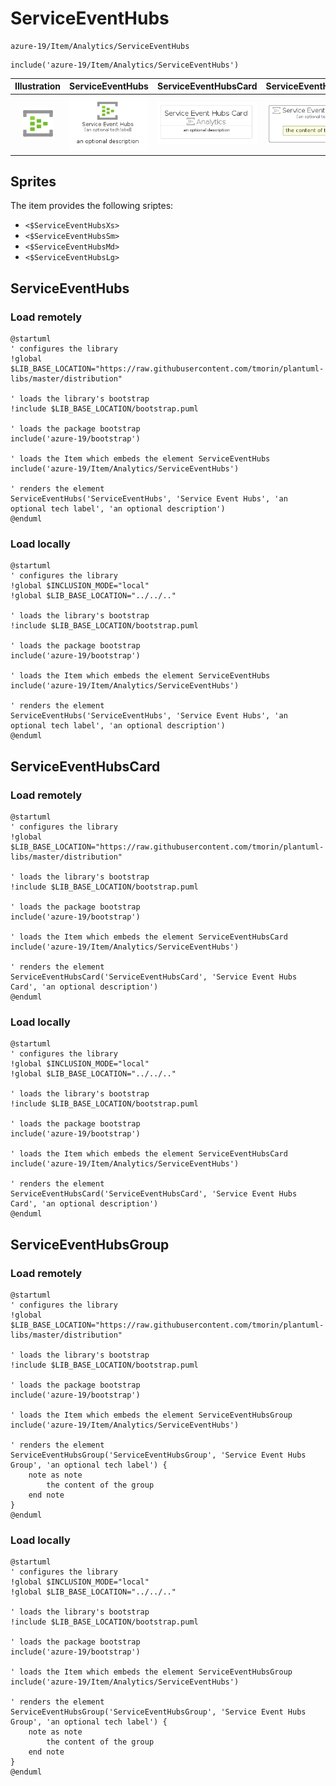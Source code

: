 # ServiceEventHubs


```text
azure-19/Item/Analytics/ServiceEventHubs
```

```text
include('azure-19/Item/Analytics/ServiceEventHubs')
```



| Illustration | ServiceEventHubs | ServiceEventHubsCard | ServiceEventHubsGroup |
| :---: | :---: | :---: | :---: |
| ![illustration for Illustration](../../../azure-19/Item/Analytics/ServiceEventHubs.png) | ![illustration for ServiceEventHubs](../../../azure-19/Item/Analytics/ServiceEventHubs.Local.png) | ![illustration for ServiceEventHubsCard](../../../azure-19/Item/Analytics/ServiceEventHubsCard.Local.png) | ![illustration for ServiceEventHubsGroup](../../../azure-19/Item/Analytics/ServiceEventHubsGroup.Local.png) |



## Sprites
The item provides the following sriptes:

- `<$ServiceEventHubsXs>`
- `<$ServiceEventHubsSm>`
- `<$ServiceEventHubsMd>`
- `<$ServiceEventHubsLg>`





## ServiceEventHubs

### Load remotely
```plantuml
@startuml
' configures the library
!global $LIB_BASE_LOCATION="https://raw.githubusercontent.com/tmorin/plantuml-libs/master/distribution"

' loads the library's bootstrap
!include $LIB_BASE_LOCATION/bootstrap.puml

' loads the package bootstrap
include('azure-19/bootstrap')

' loads the Item which embeds the element ServiceEventHubs
include('azure-19/Item/Analytics/ServiceEventHubs')

' renders the element
ServiceEventHubs('ServiceEventHubs', 'Service Event Hubs', 'an optional tech label', 'an optional description')
@enduml
```

### Load locally
```plantuml
@startuml
' configures the library
!global $INCLUSION_MODE="local"
!global $LIB_BASE_LOCATION="../../.."

' loads the library's bootstrap
!include $LIB_BASE_LOCATION/bootstrap.puml

' loads the package bootstrap
include('azure-19/bootstrap')

' loads the Item which embeds the element ServiceEventHubs
include('azure-19/Item/Analytics/ServiceEventHubs')

' renders the element
ServiceEventHubs('ServiceEventHubs', 'Service Event Hubs', 'an optional tech label', 'an optional description')
@enduml
```

## ServiceEventHubsCard

### Load remotely
```plantuml
@startuml
' configures the library
!global $LIB_BASE_LOCATION="https://raw.githubusercontent.com/tmorin/plantuml-libs/master/distribution"

' loads the library's bootstrap
!include $LIB_BASE_LOCATION/bootstrap.puml

' loads the package bootstrap
include('azure-19/bootstrap')

' loads the Item which embeds the element ServiceEventHubsCard
include('azure-19/Item/Analytics/ServiceEventHubs')

' renders the element
ServiceEventHubsCard('ServiceEventHubsCard', 'Service Event Hubs Card', 'an optional description')
@enduml
```

### Load locally
```plantuml
@startuml
' configures the library
!global $INCLUSION_MODE="local"
!global $LIB_BASE_LOCATION="../../.."

' loads the library's bootstrap
!include $LIB_BASE_LOCATION/bootstrap.puml

' loads the package bootstrap
include('azure-19/bootstrap')

' loads the Item which embeds the element ServiceEventHubsCard
include('azure-19/Item/Analytics/ServiceEventHubs')

' renders the element
ServiceEventHubsCard('ServiceEventHubsCard', 'Service Event Hubs Card', 'an optional description')
@enduml
```

## ServiceEventHubsGroup

### Load remotely
```plantuml
@startuml
' configures the library
!global $LIB_BASE_LOCATION="https://raw.githubusercontent.com/tmorin/plantuml-libs/master/distribution"

' loads the library's bootstrap
!include $LIB_BASE_LOCATION/bootstrap.puml

' loads the package bootstrap
include('azure-19/bootstrap')

' loads the Item which embeds the element ServiceEventHubsGroup
include('azure-19/Item/Analytics/ServiceEventHubs')

' renders the element
ServiceEventHubsGroup('ServiceEventHubsGroup', 'Service Event Hubs Group', 'an optional tech label') {
    note as note
        the content of the group
    end note
}
@enduml
```

### Load locally
```plantuml
@startuml
' configures the library
!global $INCLUSION_MODE="local"
!global $LIB_BASE_LOCATION="../../.."

' loads the library's bootstrap
!include $LIB_BASE_LOCATION/bootstrap.puml

' loads the package bootstrap
include('azure-19/bootstrap')

' loads the Item which embeds the element ServiceEventHubsGroup
include('azure-19/Item/Analytics/ServiceEventHubs')

' renders the element
ServiceEventHubsGroup('ServiceEventHubsGroup', 'Service Event Hubs Group', 'an optional tech label') {
    note as note
        the content of the group
    end note
}
@enduml
```

